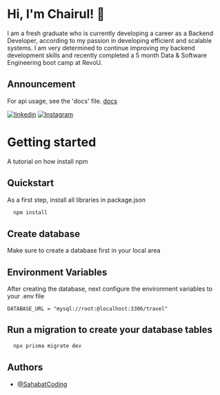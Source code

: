 # Hi, I'm Chairul! 👋

I am a fresh graduate who is currently developing a career as a Backend Developer, according to my passion in developing efficient and scalable systems. I am very determined to continue improving my backend development skills and recently completed a 5 month Data & Software Engineering boot camp at RevoU.

## Announcement

For api usage, see the 'docs' file. [docs](https://github.com/ProgrammerZamanNow/belajar-nodejs-restful-api/tree/main/docs)


[![linkedin](https://img.shields.io/badge/linkedin-0A66C2?style=for-the-badge&logo=linkedin&logoColor=white)](https://www.linkedin.com/in/chairulyusuf/)
[![Instagram](https://img.shields.io/badge/instagram-E4405F?style=for-the-badge&logo=instagram&logoColor=white)](https://www.instagram.com/chairulyf/)


# Getting started

A tutorial on how install npm

## Quickstart

As a first step, install all libraries in package.json

```bash
  npm install 
```

## Create database
Make sure to create a database first in your local area

## Environment Variables

After creating the database, next configure the environment variables to your .env file

`DATABASE_URL = "mysql://root:@localhost:3306/travel"`

## Run a migration to create your database tables 

```bash
  npx prisma migrate dev 
```

## Authors

- [@SahabatCoding](https://github.com/SahabatCoding)


